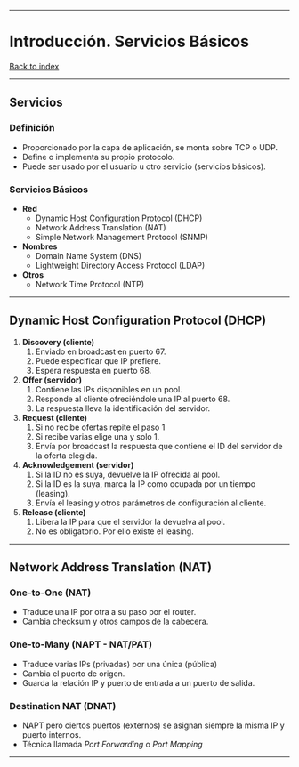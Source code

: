
---
# Introducción. Servicios Básicos

[Back to index](../README.md)

---
## Servicios
### Definición
- Proporcionado por la capa de aplicación, se monta sobre TCP o UDP.
- Define o implementa su propio protocolo.
- Puede ser usado por el usuario u otro servicio (servicios básicos).
### Servicios Básicos
- **Red**
	- Dynamic Host Configuration Protocol (DHCP)
	- Network Address Translation (NAT)
	- Simple Network Management Protocol (SNMP)
- **Nombres**
	- Domain Name System (DNS)
	- Lightweight Directory Access Protocol (LDAP)
- **Otros**
	- Network Time Protocol (NTP)
---
## Dynamic Host Configuration Protocol (DHCP)
1. **Discovery (cliente)** 
	1. Enviado en broadcast en puerto 67.
	2. Puede especificar que IP prefiere.
	3. Espera respuesta en puerto 68.
2. **Offer (servidor)**
	1. Contiene las IPs disponibles en un pool.
	2. Responde al cliente ofreciéndole una IP al puerto 68.
	3. La respuesta lleva la identificación del servidor.
3. **Request (cliente)**
	1. Si no recibe ofertas repite el paso 1
	2. Si recibe varias elige una y solo 1.
	3. Envía por broadcast la respuesta que contiene el ID del servidor de la oferta elegida.
4. **Acknowledgement (servidor)**
	1. Si la ID no es suya, devuelve la IP ofrecida al pool.
	2. Si la ID es la suya, marca la IP como ocupada por un tiempo (leasing).
	3. Envía el leasing y otros parámetros de configuración al cliente.
5. **Release (cliente)**
	1. Libera la IP para que el servidor la devuelva al pool.
	2. No es obligatorio. Por ello existe el leasing.
---
## Network Address Translation (NAT)
### One-to-One (NAT)
- Traduce una IP por otra a su paso por el router.
- Cambia checksum y otros campos de la cabecera.
### One-to-Many (NAPT - NAT/PAT)
- Traduce varias IPs (privadas) por una única (pública)
- Cambia el puerto de origen.
- Guarda la relación IP y puerto de entrada a un puerto de salida.
### Destination NAT (DNAT)
- NAPT pero ciertos puertos (externos) se asignan siempre la misma IP y puerto internos.
- Técnica llamada *Port Forwarding* o *Port Mapping*
---